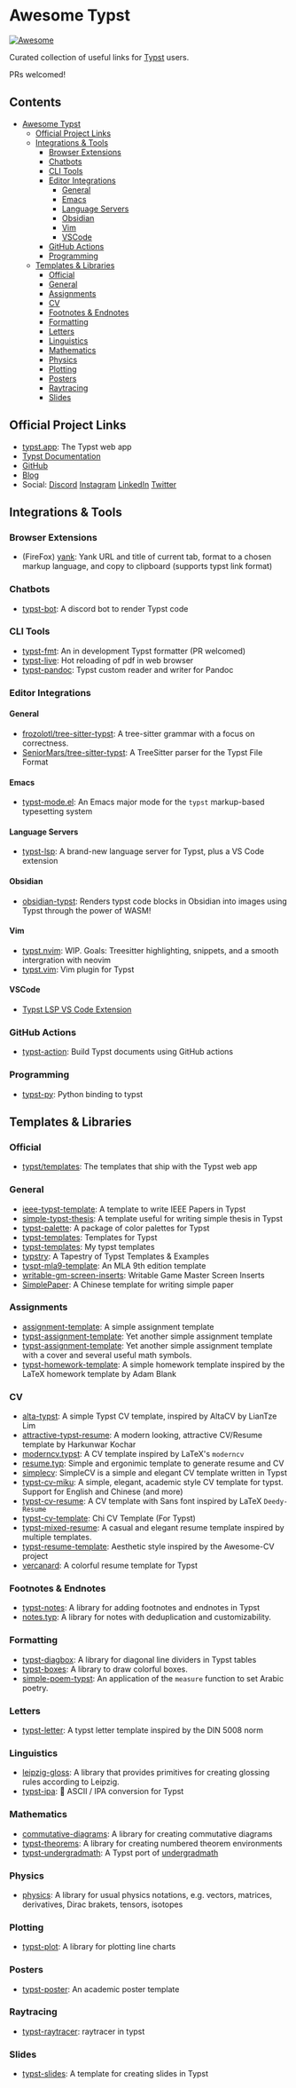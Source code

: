 # Awesome Typst

[![Awesome](https://awesome.re/badge.svg)](https://awesome.re)

Curated collection of useful links for [Typst](https://github.com/typst/typst) users.

PRs welcomed!

<!-- markdown-toc start - Don't edit this section. Run M-x markdown-toc-refresh-toc -->
## Contents

- [Awesome Typst](#awesome-typst)
  - [Official Project Links](#official-project-links)
  - [Integrations & Tools](#integrations--tools)
    - [Browser Extensions](#browser-extensions)
    - [Chatbots](#chatbots)
    - [CLI Tools](#cli-tools)
    - [Editor Integrations](#editor-integrations)
      - [General](#general)
      - [Emacs](#emacs)
      - [Language Servers](#language-servers)
      - [Obsidian](#obsidian)
      - [Vim](#vim)
      - [VSCode](#vscode)
    - [GitHub Actions](#github-actions)
    - [Programming](#programming)
  - [Templates & Libraries](#templates--libraries)
    - [Official](#official)
    - [General](#general-1)
    - [Assignments](#assignments)
    - [CV](#cv)
    - [Footnotes & Endnotes](#footnotes--endnotes)
    - [Formatting](#formatting)
    - [Letters](#letters)
    - [Linguistics](#linguistics)
    - [Mathematics](#mathematics)
    - [Physics](#physics)
    - [Plotting](#plotting)
    - [Posters](#posters)
    - [Raytracing](#raytracing)
    - [Slides](#slides)

<!-- markdown-toc end -->

## Official Project Links

- [typst.app](https://typst.app): The Typst web app
- [Typst Documentation](https://typst.app/docs)
- [GitHub](https://github.com/typst/typst)
- [Blog](https://typst.app/blog/)
- Social: [Discord] [Instagram] [LinkedIn] [Twitter]

[discord]: https://discord.gg/2uDybryKPe
[instagram]: https://instagram.com/typstapp/
[linkedin]: https://www.linkedin.com/company/typst/
[twitter]: https://twitter.com/typstapp/

## Integrations & Tools

### Browser Extensions

- (FireFox) [yank](https://addons.mozilla.org/en-US/firefox/addon/yank/): Yank URL and title of current tab, format to a chosen markup language, and copy to clipboard (supports typst link format)

### Chatbots

- [typst-bot](https://github.com/mattfbacon/typst-bot): A discord bot to render Typst code

### CLI Tools

- [typst-fmt](https://github.com/astrale-sharp/typst-fmt/): An in development Typst formatter (PR welcomed)
- [typst-live](https://github.com/ItsEthra/typst-live): Hot reloading of pdf in web browser
- [typst-pandoc](https://github.com/lvignoli/typst-pandoc): Typst custom reader and writer for Pandoc

### Editor Integrations

#### General

- [frozolotl/tree-sitter-typst](https://github.com/frozolotl/tree-sitter-typst): A tree-sitter grammar with a focus on correctness.
- [SeniorMars/tree-sitter-typst](https://github.com/SeniorMars/tree-sitter-typst): A TreeSitter parser for the Typst File Format

#### Emacs

- [typst-mode.el](https://github.com/Ziqi-Yang/typst-mode.el): An Emacs major mode for the `typst` markup-based typesetting system

#### Language Servers

- [typst-lsp](https://github.com/nvarner/typst-lsp): A brand-new language server for Typst, plus a VS Code extension

#### Obsidian

- [obsidian-typst](https://github.com/fenjalien/obsidian-typst): Renders typst code blocks in Obsidian into images using Typst through the power of WASM!

#### Vim

- [typst.nvim](https://github.com/SeniorMars/typst.nvim): WIP. Goals: Treesitter highlighting, snippets, and a smooth intergration with neovim
- [typst.vim](https://github.com/kaarmu/typst.vim): Vim plugin for Typst

#### VSCode

- [Typst LSP VS Code Extension](https://marketplace.visualstudio.com/items?itemName=nvarner.typst-lsp)

### GitHub Actions

- [typst-action](https://github.com/lvignoli/typst-action): Build Typst documents using GitHub actions

### Programming

- [typst-py](https://github.com/messense/typst-py):  Python binding to typst

## Templates & Libraries

### Official

- [typst/templates](https://github.com/typst/templates): The templates that ship with the Typst web app

### General

- [ieee-typst-template](https://github.com/bsp0109/ieee-typst-template): A template to write IEEE Papers in Typst
- [simple-typst-thesis](https://github.com/zagoli/simple-typst-thesis): A template useful for writing simple thesis in Typst
- [typst-palette](https://github.com/kaarmu/typst-palette): A package of color palettes for Typst
- [typst-templates](https://github.com/eigenein/typst-templates): Templates for Typst
- [typst-templates](https://github.com/haxibami/typst-template): My typst templates
- [typstry](https://github.com/qjcg/typstry): A Tapestry of Typst Templates & Examples
- [tyspt-mla9-template](https://github.com/wychwitch/tyspt-mla9-template): An MLA 9th edition template
- [writable-gm-screen-inserts](https://github.com/LLBlumire/writable-gm-screen-inserts): Writable Game Master Screen Inserts
- [SimplePaper](https://github.com/1bitbool/SimplePaper): A Chinese template for writing simple paper

### Assignments

- [assignment-template](https://github.com/AntoniosBarotsis/typst-assignment-template): A simple assignment template
- [typst-assignment-template](https://github.com/astrale-sharp/typst-assignement-template.git): Yet another simple assignment template
- [typst-assignment-template](https://github.com/gRox167/typst-assignment-template.git): Yet another simple assignment template with a cover and several useful math symbols.
- [typst-homework-template](https://github.com/OriginCode/typst-homework-template): A simple homework template inspired by the LaTeX homework template by Adam Blank

### CV

- [alta-typst](https://github.com/GeorgeHoneywood/alta-typst): A simple Typst CV template, inspired by AltaCV by LianTze Lim
- [attractive-typst-resume](https://github.com/Harkunwar/attractive-typst-resume): A modern looking, attractive CV/Resume template by Harkunwar Kochar
- [moderncv.typst](https://github.com/giovanniberti/moderncv.typst): A CV template inspired by LaTeX's `moderncv`
- [resume.typ](https://github.com/wusyong/resume.typ): Simple and ergonimic template to generate resume and CV
- [simplecv](https://github.com/LaurenzV/simplecv): SimpleCV is a simple and elegant CV template written in Typst
- [typst-cv-miku](https://github.com/ice-kylin/typst-cv-miku): A simple, elegant, academic style CV template for typst. Support for English and Chinese (and more)
- [typst-cv-resume](https://github.com/jxpeng98/Typst-CV-Resume): A CV template with Sans font inspired by LaTeX `Deedy-Resume`
- [typst-cv-template](https://github.com/skyzh/typst-cv-template): Chi CV Template (For Typst)
- [typst-mixed-resume](https://github.com/titaneric/typst-mixed-resume): A casual and elegant resume template inspired by multiple templates.
- [typst-resume-template](https://github.com/bamboovir/typst-resume-template): Aesthetic style inspired by the Awesome-CV project
- [vercanard](https://github.com/elegaanz/vercanard): A colorful resume template for Typst

### Footnotes & Endnotes

- [typst-notes](https://github.com/saadulkh/typst-notes): A library for adding footnotes and endnotes in Typst
- [notes.typ](https://github.com/tbug/notes.typ): A library for notes with deduplication and customizability.

### Formatting

- [typst-diagbox](https://github.com/PgBiel/typst-diagbox): A library for diagonal line dividers in Typst tables
- [typst-boxes](https://github.com/lkoehl/typst-boxes): A library to draw colorful boxes.
- [simple-poem-typst](https://github.com/asibahi/simple-poem-typst): An application of the `measure` function to set Arabic poetry.

### Letters

- [typst-letter](https://github.com/dvdvgt/typst-letter): A typst letter template inspired by the DIN 5008 norm

### Linguistics

- [leipzig-gloss](https://gitea.everydayimshuflin.com/greg/typst-lepizig-glossing): A library that provides primitives for creating glossing rules according to Leipzig.
- [typst-ipa](https://github.com/imatpot/typst-ipa): 🔄 ASCII / IPA conversion for Typst

### Mathematics

- [commutative-diagrams](https://gitlab.com/giacomogallina/typst-cd): A library for creating commutative diagrams
- [typst-theorems](https://github.com/sahasatvik/typst-theorems): A library for creating numbered theorem environments
- [typst-undergradmath](https://github.com/johanvx/typst-undergradmath): A Typst port of [undergradmath](https://gitlab.com/jim.hefferon/undergradmath)

### Physics

- [physics](https://github.com/Leedehai/typst-physics): A library for usual physics notations, e.g. vectors, matrices, derivatives, Dirac brakets, tensors, isotopes

### Plotting

- [typst-plot](https://github.com/johannes-wolf/typst-plot): A library for plotting line charts

### Posters

- [typst-poster](https://github.com/pncnmnp/typst-poster): An academic poster template

### Raytracing

- [typst-raytracer](https://github.com/SeniorMars/typst-raytracer): raytracer in typst

### Slides

- [typst-slides](https://github.com/andreasKroepelin/typst-slides): A template for creating slides in Typst

<!-- Local Variables: -->
<!-- markdown-toc-header-toc-title: "## Contents" -->
<!-- markdown-toc-indentation-space: 2 -->
<!-- End: -->
